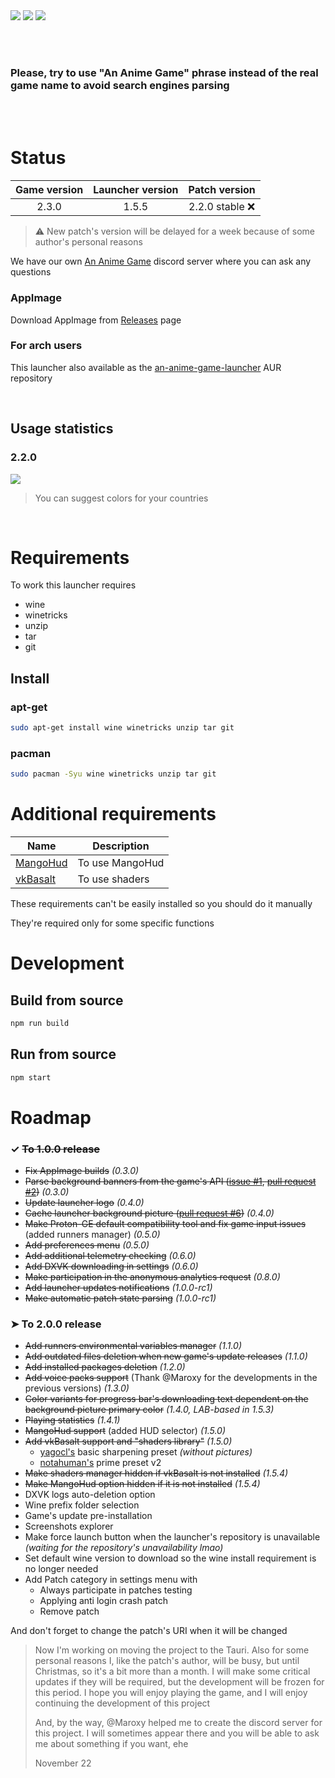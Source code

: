 <img src="repository-pics/logo.jpg">

<img src="repository-pics/launcher-main.png">

<img src="repository-pics/launcher-settings.png">

<br><br>

### Please, try to use "An Anime Game" phrase instead of the real game name to avoid search engines parsing

<br><br>

# Status

| Game version | Launcher version | Patch version |
| :---: | :---: | :---: |
| 2.3.0 | 1.5.5 | 2.2.0 stable ❌ |

> ⚠️ New patch's version will be delayed for a week because of some author's personal reasons

We have our own [An Anime Game](https://discord.gg/MA8fTBarfj) discord server where you can ask any questions

### AppImage

Download AppImage from [Releases](https://notabug.org/nobody/an-anime-game-launcher/releases) page

### For arch users

This launcher also available as the [an-anime-game-launcher](https://aur.archlinux.org/packages/an-anime-game-launcher) AUR repository

<br>

## Usage statistics

### 2.2.0

<img src="repository-pics/stats/2.2.0.png">

> You can suggest colors for your countries

<br>

# Requirements

To work this launcher requires

* wine
* winetricks
* unzip
* tar
* git

## Install

### apt-get

```sh
sudo apt-get install wine winetricks unzip tar git
```

### pacman

```sh
sudo pacman -Syu wine winetricks unzip tar git
```

# Additional requirements

| Name | Description |
| --- | --- |
| [MangoHud](https://github.com/flightlessmango/MangoHud) | To use MangoHud |
| [vkBasalt](https://github.com/DadSchoorse/vkBasalt) | To use shaders |

These requirements can't be easily installed so you should do it manually

They're required only for some specific functions

# Development

## Build from source

```sh
npm run build
```

## Run from source

```sh
npm start
```

# Roadmap

### ✓ <s>To 1.0.0 release</s>

* <s>Fix AppImage builds</s> *(0.3.0)*
* <s>Parse background banners from the game's API ([issue #1](https://notabug.org/nobody/an-anime-game-launcher/issues/1), [pull request #2](https://notabug.org/nobody/an-anime-game-launcher/pulls/2))</s> *(0.3.0)*
* <s>Update launcher logo</s> *(0.4.0)*
* <s>Cache launcher background picture ([pull request #6](https://notabug.org/nobody/an-anime-game-launcher/pulls/6))</s> *(0.4.0)*
* <s>Make Proton-GE default compatibility tool and fix game input issues</s> (added runners manager) *(0.5.0)*
* <s>Add preferences menu</s> *(0.5.0)*
* <s>Add additional telemetry checking</s> *(0.6.0)*
* <s>Add DXVK downloading in settings</s> *(0.6.0)*
* <s>Make participation in the anonymous analytics request</s> *(0.8.0)*
* <s>Add launcher updates notifications</s> *(1.0.0-rc1)*
* <s>Make automatic patch state parsing</s> *(1.0.0-rc1)*

### ➤ To 2.0.0 release

* <s>Add runners environmental variables manager</s> *(1.1.0)*
* <s>Add outdated files deletion when new game's update releases</s> *(1.1.0)*
* <s>Add installed packages deletion</s> *(1.2.0)*
* <s>Add voice packs support</s> (Thank @Maroxy for the developments in the previous versions) *(1.3.0)*
* <s>Color variants for progress bar's downloading text dependent on the background picture primary color</s> *(1.4.0, LAB-based in 1.5.3)*
* <s>Playing statistics</s> *(1.4.1)*
* <s>MangoHud support</s> (added HUD selector) *(1.5.0)*
* <s>Add vkBasalt support and "shaders library"</s> *(1.5.0)*
  - [yagocl's](https://notabug.org/Krock/GI-on-Linux/src/master/static/vkBasalt_yagocl.conf) basic sharpening preset *(without pictures)*
  - [notahuman's](https://notabug.org/Krock/GI-on-Linux/src/master/static/vkBasalt_notahuman.conf) prime preset v2
* <s>Make shaders manager hidden if vkBasalt is not installed</s> *(1.5.4)*
* <s>Make MangoHud option hidden if it is not installed</s> *(1.5.4)*
* DXVK logs auto-deletion option
* Wine prefix folder selection
* Game's update pre-installation
* Screenshots explorer
* Make force launch button when the launcher's repository is unavailable *(waiting for the repository's unavailability lmao)*
* Set default wine version to download so the wine install requirement is no longer needed
* Add Patch category in settings menu with
  - Always participate in patches testing
  - Applying anti login crash patch
  - Remove patch

And don't forget to change the patch's URI when it will be changed

> Now I'm working on moving the project to the Tauri. Also for some personal reasons I, like the patch's author, will be busy, but until Christmas, so it's a bit more than a month. I will make some critical updates if they will be required, but the development will be frozen for this period. I hope you will enjoy playing the game, and I will enjoy continuing the development of this project
>
> And, by the way, @Maroxy helped me to create the discord server for this project. I will sometimes appear there and you will be able to ask me about something if you want, ehe
> 
> November 22
